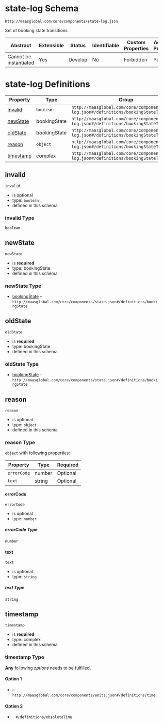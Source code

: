 # state-log Schema

```
http://maasglobal.com/core/components/state-log.json
```

Set of booking state transitions

| Abstract               | Extensible | Status  | Identifiable | Custom Properties | Additional Properties | Defined In                                       |
| ---------------------- | ---------- | ------- | ------------ | ----------------- | --------------------- | ------------------------------------------------ |
| Cannot be instantiated | Yes        | Develop | No           | Forbidden         | Permitted             | [core/components/state-log.json](state-log.json) |

# state-log Definitions

| Property                | Type         | Group                                                                                      |
| ----------------------- | ------------ | ------------------------------------------------------------------------------------------ |
| [invalid](#invalid)     | `boolean`    | `http://maasglobal.com/core/components/state-log.json#/definitions/bookingStateTransition` |
| [newState](#newstate)   | bookingState | `http://maasglobal.com/core/components/state-log.json#/definitions/bookingStateTransition` |
| [oldState](#oldstate)   | bookingState | `http://maasglobal.com/core/components/state-log.json#/definitions/bookingStateTransition` |
| [reason](#reason)       | `object`     | `http://maasglobal.com/core/components/state-log.json#/definitions/bookingStateTransition` |
| [timestamp](#timestamp) | complex      | `http://maasglobal.com/core/components/state-log.json#/definitions/bookingStateTransition` |

## invalid

`invalid`

- is optional
- type: `boolean`
- defined in this schema

### invalid Type

`boolean`

## newState

`newState`

- is **required**
- type: bookingState
- defined in this schema

### newState Type

- [bookingState](state.md) – `http://maasglobal.com/core/components/state.json#/definitions/bookingState`

## oldState

`oldState`

- is **required**
- type: bookingState
- defined in this schema

### oldState Type

- [bookingState](state.md) – `http://maasglobal.com/core/components/state.json#/definitions/bookingState`

## reason

`reason`

- is optional
- type: `object`
- defined in this schema

### reason Type

`object` with following properties:

| Property    | Type   | Required |
| ----------- | ------ | -------- |
| `errorCode` | number | Optional |
| `text`      | string | Optional |

#### errorCode

`errorCode`

- is optional
- type: `number`

##### errorCode Type

`number`

#### text

`text`

- is optional
- type: `string`

##### text Type

`string`

## timestamp

`timestamp`

- is **required**
- type: complex
- defined in this schema

### timestamp Type

**Any** following _options_ needs to be fulfilled.

#### Option 1

- []() – `http://maasglobal.com/core/components/units.json#/definitions/time`

#### Option 2

- []() – `#/definitions/obsoleteTime`
